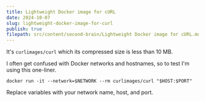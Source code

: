 ```yaml
---
title: Lightweight Docker image for cURL
date: 2024-10-07
slug: lightweight-docker-image-for-curl
publish: true
filepath: src/content/second-brain/Lightweight Docker image for cURL.md
---
```


It's `curlimages/curl` which its compressed size is less than 10 MB.

I often get confused with Docker networks and hostnames, so to test I'm using this one-liner.

```shell
docker run -it --network=$NETWORK --rm curlimages/curl "$HOST:$PORT"
```

Replace variables with your network name, host, and port.
